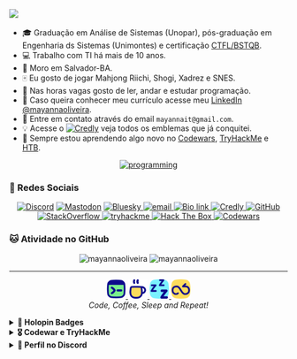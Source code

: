 <a href="https://github.com/mayannaoliveira">
    <img src="https://github-widgetbox.vercel.app/api/profile?username=mayannaoliveira&data=followers,repositories,stars,commits&theme=viridescent"/>
  </a>

- 🎓 Graduação em Análise de Sistemas (Unopar), pós-graduação em Engenharia ds Sistemas (Unimontes) e certificação [CTFL/BSTQB](https://bcr.bstqb.org.br/cert?field_certificado_numero_value=&field_certificado_nome_value=Mayanna+Silva+Oliveira).
- 💻 Trabalho com TI há mais de 10 anos.
- 📍 Moro em Salvador-BA.
- 🀄 Eu gosto de jogar Mahjong Riichi, Shogi, Xadrez e SNES.
- 👟 Nas horas vagas gosto de ler, andar e estudar programação.
- 🪪 Caso queira conhecer meu currículo acesse meu [LinkedIn @mayannaoliveira](https://www.linkedin.com/in/mayannaoliveira/).
- 📧 Entre em contato através do email `mayannait@gmail.com`.
- 💡 Acesse o <a href="https://www.credly.com/users/mayannaoliveira/badges"><img src="https://img.shields.io/badge/Credly-FF6B00?style=flat&logo=codewars&logoColor=white&link=https://www.credly.com/users/mayannaoliveira/badges" alt="Credly" /></a> veja todos os emblemas que já conquitei.
- 📓 Sempre estou aprendendo algo novo no [Codewars](https://www.codewars.com/users/mayannaoliveira), [TryHackMe](https://tryhackme.com/p/mayannait) e [HTB](https://www.hackthebox.com/).

<!-- Skills em Programação -->
<p align="center">
  <a href="">
    <img alt="programming" src="https://skillicons.dev/icons?i=python,django,go,ruby,r,matlab,html,css,javascript,mongodb,postgres,mysql,cassandra,selenium,cypress,postman,linux,ubuntu,kali,bash,vscodium,npm,yarn,git&perline=8"/>
  </a>
</p>

### 🤝 Redes Sociais

<p align="center">
    <!-- Discord  -->
    <a href="https://discordapp.com/users/728043170226503721">
    <img alt="Discord" src="https://img.shields.io/badge/Discord-%235865F2.svg?style=flat&logo=discord&logoColor=white"/>
    </a>
    <!-- Mastodon -->
    ​ <a href="https://mastodon.social/@mayannaoliveira">
    <img alt="Mastodon" src="https://img.shields.io/badge/Mastodon-6364FF.svg?style=flat&logo=Mastodon&logoColor=white"/>
    </a> 
    <!-- Bluesky -->
    ​ <a href="https://bsky.app/profile/mayannaoliveira.bsky.social">
    <img alt="Bluesky" src="https://img.shields.io/badge/Bluesky-0285FF.svg?style=flat&logo=Bluesky&logoColor=white"/>
    </a>
    <!-- Email -->
     <a href=mailto:mayannait@gmail.com>
    <img alt="email" src="https://img.shields.io/badge/Gmail-EA4335.svg?style=flat&logo=Gmail&logoColor=white"/>
    </a>
    <!-- Bio link-->
     <a href="https://bio.link/mayanna">
    <img alt="Bio link" src="https://img.shields.io/badge/Bio%20Link-000000.svg?style=flat&logo=Bio-Link&logoColor=white"/>
    </a>
    <!-- Credly -->
     <a href="https://www.credly.com/users/mayannaoliveira/">
    <img alt="Credly" src="https://img.shields.io/badge/Credly-FF6B00.svg?style=flat&logo=Credly&logoColor=white"/>
    </a>
    <!-- GitHub -->
     <a href="https://github.com/mayannaoliveira">
    <img alt="GitHub" src="https://img.shields.io/badge/GitHub-181717.svg?style=flat&logo=GitHub&logoColor=white"/>
    </a>
    <!-- stackoverflow -->
     <a href="https://stackoverflow.com/users/16884312/mayanna">
    <img alt="StackOverflow" src="https://img.shields.io/badge/Stack%20Overflow-F58025.svg?style=flat&logo=Stack-Overflow&logoColor=white"/>
    </a>
    <a href="https://tryhackme.com/p/mayannait">
    <img src="https://img.shields.io/badge/TryHackMe-212C42?style=flat&logo=tryhackme&logoColor=white&link=https://tryhackme.com/p/mayannait" alt="tryhackme" />
    </a> 
    <a href="https://academy.hackthebox.com/">
    <img src="https://img.shields.io/badge/Hack%20The%20Box-9FEF00?style=flat&logo=HackTheBox&logoColor=white&link=https://academy.hackthebox.com/" alt="Hack The Box"/>
    </a>
    <a href="https://www.codewars.com/users/mayannaoliveira">
    <img src="https://img.shields.io/badge/Codewars-B1361E?style=flat&logo=codewars&logoColor=white&link=https://www.codewars.com/users/mayannaoliveira" alt="Codewars"/>
    </a>
</p>

### 🐱 Atividade no GitHub

<!-- awesome github stats -->
<div class="row" align="center">
  <div class="column">
    <img src="https://awesome-github-stats.azurewebsites.net/user-stats/mayannaoliveira?cardType=github&theme=dark&preferLogin=false" alt="mayannaoliveira" style="width:49%">
    <img src="https://github-readme-stats.vercel.app/api/top-langs?username=mayannaoliveira&show_icons=true&theme=dark&locale=en&layout=compact" alt="mayannaoliveira" style="width:40%">
  </div>
</div>

---

<!-- https://www.streamlinehq.com/icons/flex-pop -->
<p align="center">
  ​<a href="https://www.streamlinehq.com/icons/flex-pop">
    <img alt="pusheen" src="./asserts/code.png" style="width:7%"/>
    <img alt="pusheen" src="./asserts/coffee.png" style="width:7%"/>  
    <img alt="pusheen" src="./asserts/sleep.png" style="width:7%"/>  
    <img alt="pusheen" src="./asserts/repeat.png" style="width:7%"/>
  </a>
  </br> 
  <i>Code, Coffee, Sleep and Repeat!</i>
  </p>

<!-- holopin -->
<details close>
  <summary> <b> 🦖 Holopin Badges </b> </summary>
</br>
<p align="center">
  ​<a href="https://holopin.io/@mayannaoliveira">
    <img alt="holopin" src="https://holopin.me/mayannaoliveira" />
  </a>
</p>
</details>

<!-- thm e cw -->
<details close>
  <summary> <b> 🎖 Codewar e TryHackMe </b> </summary>
</br>
<p align="center">
  ​<a href="https://www.codewars.com/users/mayannaoliveira">
    <img alt="codewar" src="https://www.codewars.com/users/mayannaoliveira/badges/small"/> 
    </br>
  </a>
    ​<a href="https://www.codewars.com/users/mayannaoliveira">
    <img alt="thm" src="https://tryhackme-badges.s3.amazonaws.com/mayannait.png" style="width:59%"/>
  </a>
</p>
</details>
 
 <!-- discord -->
 <details close>
  <summary> <b> 📱 Perfil no Discord </b> </summary>
</br>
<p align="center">
  ​<a href="https://discord.com/">
    <img alt=" " src="https://discord-readme-card.ezzud.fr/?userid=728043170226503721" style="width:70%"/>
  </a>
</p>
</details>
